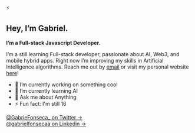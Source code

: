 ⚡

## Hey, I’m Gabriel.

<b>I’m a Full-stack Javascript Developer.</b>

I’m a still learning Full-stack developer, passionate about AI, Web3, and mobile hybrid apps. Right now I’m improving my skills in Artificial Intelligence algorithms.
Reach me out by [email](mailTo:jg.fonseca@outlook.pt) or visit my personal website [here](https://t.co/QXEaIQgVBv)!

- 🔭 I’m currently working on something cool
- 🌱 I’m currently learning AI
- 💬 Ask me about Anything
- ⚡ Fun fact: I'm still 16

[@GabrieFonseca\_ on Twitter &rarr;](https://twitter.com/GabrieFonseca_)
<br />
[@gabrielfonsecaa on Linkedin &rarr;](https://www.linkedin.com/in/gabrielfonsecaa/)
